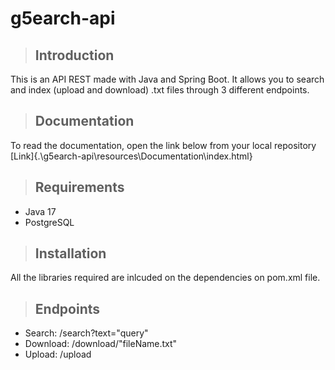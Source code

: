 # g5earch-api
>## Introduction
This is an API REST made with Java and Spring Boot. It allows you to search and index (upload and download) .txt files through 3 different endpoints.

>## Documentation
To read the documentation, open the link below from your local repository
  [Link]{.\g5earch-api\resources\Documentation\index.html}

>## Requirements
* Java 17
* PostgreSQL


>## Installation
All the libraries required are inlcuded on the dependencies on pom.xml file.

>## Endpoints
* Search: /search?text="query"
* Download: /download/"fileName.txt"
* Upload: /upload
